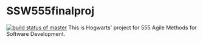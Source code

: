 # SSW555finalproj
[![build status of master](https://travis-ci.org/JoeyIsZY/ssw555tmHogwarts2020Spring.svg?branch=develop)](https://travis-ci.org/JoeyIsZY/ssw555tmHogwarts2020Spring)
This is Hogwarts' project for 555 Agile Methods for Software Development.
